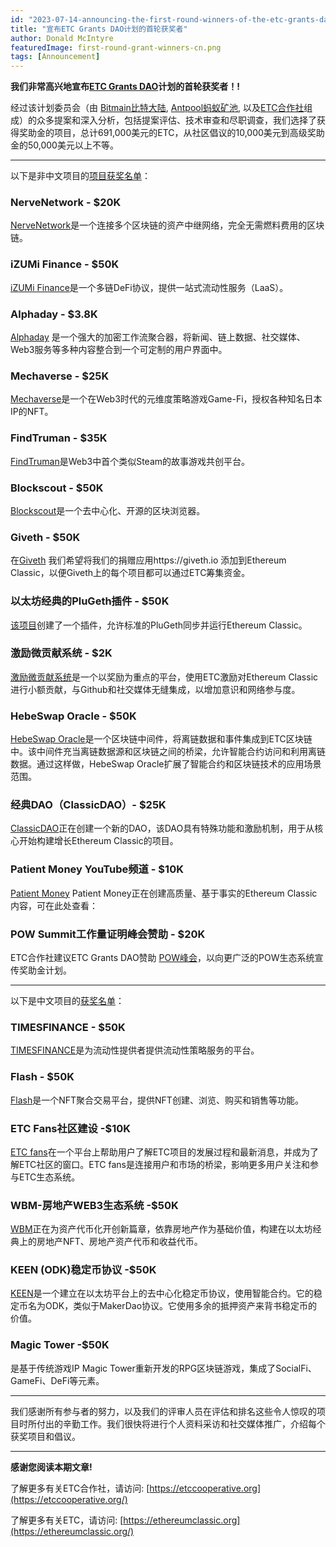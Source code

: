 ```yaml
---
id: "2023-07-14-announcing-the-first-round-winners-of-the-etc-grants-dao-program-cn"
title: "宣布ETC Grants DAO计划的首轮获奖者"
author: Donald McIntyre
featuredImage: first-round-grant-winners-cn.png
tags: [Announcement]
---
```


**我们非常高兴地宣布[ETC Grants DAO](https://etcgrantsdao.io/)计划的首轮获奖者！!**

经过该计划委员会（由 [Bitmain比特大陆](https://www.bitmain.com/), [Antpool蚂蚁矿池](https://www.antpool.com), 以及[ETC合作社](https://etccooperative.org/)组成）的众多提案和深入分析，包括提案评估、技术审查和尽职调查，我们选择了获得奖助金的项目，总计691,000美元的ETC，从社区倡议的10,000美元到高级奖助金的50,000美元以上不等。

---

以下是非中文项目的[项目获奖名单](https://etcgrants.softr.app/projects-list-en)：

### NerveNetwork - $20K

[NerveNetwork](https://etcgrants.softr.app/project-details-en?recordId=recX5SnfUaW7StHiq)是一个连接多个区块链的资产中继网络，完全无需燃料费用的区块链。

### iZUMi Finance - $50K

[iZUMi Finance](https://etcgrants.softr.app/project-details-en?recordId=recAgWpIfely1Btoc)是一个多链DeFi协议，提供一站式流动性服务（LaaS）。

### Alphaday - $3.8K

[Alphaday](https://etcgrants.softr.app/project-details-en?recordId=recFXsxD1gSPBC6ab) 是一个强大的加密工作流聚合器，将新闻、链上数据、社交媒体、Web3服务等多种内容整合到一个可定制的用户界面中。

### Mechaverse - $25K

[Mechaverse](https://etcgrants.softr.app/project-details-en?recordId=recSTW5H2tIpI8RQo)是一个在Web3时代的元维度策略游戏Game-Fi，授权各种知名日本IP的NFT。

### FindTruman - $35K

[FindTruman](https://etcgrants.softr.app/project-details-en?recordId=recojDDyWm6un7bv7)是Web3中首个类似Steam的故事游戏共创平台。

### Blockscout - $50K

[Blockscout](https://etcgrants.softr.app/project-details-en?recordId=recF2ZgRGBCNbg8KL)是一个去中心化、开源的区块浏览器。

### Giveth - $50K

在[Giveth](https://etcgrants.softr.app/project-details-en?recordId=recNgFDKdD1K7XSZ1) 我们希望将我们的捐赠应用https://giveth.io 添加到Ethereum Classic，以便Giveth上的每个项目都可以通过ETC筹集资金。

### 以太坊经典的PluGeth插件 - $50K

[该项目](https://etcgrants.softr.app/project-details-en?recordId=recOpSvgpRDDBPuJ8)创建了一个插件，允许标准的PluGeth同步并运行Ethereum Classic。

### 激励微贡献系统 - $2K

[激励微贡献系统](https://etcgrants.softr.app/project-details-en?recordId=recUjRAqrz5WJTixw)是一个以奖励为重点的平台，使用ETC激励对Ethereum Classic进行小额贡献，与Github和社交媒体无缝集成，以增加意识和网络参与度。

### HebeSwap Oracle - $50K

[HebeSwap Oracle](https://etcgrants.softr.app/project-details-en?recordId=recawTYlPRP0Ntkwz)是一个区块链中间件，将离链数据和事件集成到ETC区块链中。该中间件充当离链数据源和区块链之间的桥梁，允许智能合约访问和利用离链数据。通过这样做，HebeSwap Oracle扩展了智能合约和区块链技术的应用场景范围。

### 经典DAO（ClassicDAO）- $25K

[ClassicDAO](https://etcgrants.softr.app/project-details-en?recordId=recZ9rnWBcmTO6FYj)正在创建一个新的DAO，该DAO具有特殊功能和激励机制，用于从核心开始构建增长Ethereum Classic的项目。

### Patient Money YouTube频道 - $10K

[Patient Money](https://etcgrants.softr.app/project-details-en?recordId=recrLz0lwuMbwD23o)
Patient Money正在创建高质量、基于事实的Ethereum Classic内容，可在此处查看：

### POW Summit工作量证明峰会赞助 - $20K

ETC合作社建议ETC Grants DAO赞助 [POW峰会](https://etcgrants.softr.app/project-details-en?recordId=recHBC1GES5DpKSPF)，以向更广泛的POW生态系统宣传奖助金计划。

---

以下是中文项目的[获奖名单](https://etcgrants.softr.app/projects-list-zh)：

### TIMESFINANCE - $50K

[TIMESFINANCE](https://etcgrants.softr.app/project-details-cn?recordId=rec5OBQ30NPbq30b8)是为流动性提供者提供流动性策略服务的平台。

### Flash - $50K

[Flash](https://etcgrants.softr.app/project-details-cn?recordId=recHCbzYkaOlfFUpS)是一个NFT聚合交易平台，提供NFT创建、浏览、购买和销售等功能。

### ETC Fans社区建设 -$10K

[ETC fans](https://etcgrants.softr.app/project-details-cn?recordId=recr0eMr29BldNctN)在一个平台上帮助用户了解ETC项目的发展过程和最新消息，并成为了解ETC社区的窗口。ETC fans是连接用户和市场的桥梁，影响更多用户关注和参与ETC生态系统。

### WBM-房地产WEB3生态系统 -$50K

[WBM](https://etcgrants.softr.app/project-details-cn?recordId=recA9y80KIuXXRFhN)正在为资产代币化开创新篇章，依靠房地产作为基础价值，构建在以太坊经典上的房地产NFT、房地产资产代币和收益代币。

### KEEN (ODK)稳定币协议 -$50K

[KEEN](https://etcgrants.softr.app/project-details-cn?recordId=recoXCg2UoyzxDEfP)是一个建立在以太坊平台上的去中心化稳定币协议，使用智能合约。它的稳定币名为ODK，类似于MakerDao协议。它使用多余的抵押资产来背书稳定币的价值。

### Magic Tower -$50K

是基于传统游戏IP Magic Tower重新开发的RPG区块链游戏，集成了SocialFi、GameFi、DeFi等元素。

---

我们感谢所有参与者的努力，以及我们的评审人员在评估和排名这些令人惊叹的项目时所付出的辛勤工作。我们很快将进行个人资料采访和社交媒体推广，介绍每个获奖项目和倡议。

---

**感谢您阅读本期文章!**

了解更多有关ETC合作社，请访问:  [https://etccooperative.org](https://etccooperative.org/)

了解更多有关ETC，请访问:  [https://ethereumclassic.org](https://ethereumclassic.org/)

